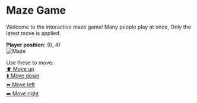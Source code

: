 # Maze Game  
Welcome to the interactive maze game! Many people play at once, Only the latest move is applied.

**Player position:** (0, 4)  
![Maze](https://github-maze-game.vercel.app/images/pos_0_4.png?t=1760630831243)

Use these to move:  
[⬆️ Move up](https://github-maze-game.vercel.app/move/0_4_w)  
[⬇️ Move down](https://github-maze-game.vercel.app/move/0_4_s)  
[⬅️ Move left](https://github-maze-game.vercel.app/move/0_4_a)  
[➡️ Move right](https://github-maze-game.vercel.app/move/0_4_d)
